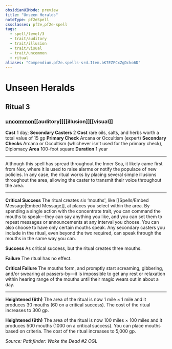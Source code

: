 ```yaml
---
obsidianUIMode: preview
title: "Unseen Heralds"
noteType: pf2eSpell
cssclasses: pf2e,pf2e-spell
tags:
  - spell/level/3
  - trait/auditory
  - trait/illusion
  - trait/visual
  - trait/uncommon
  - ritual
aliases: "Compendium.pf2e.spells-srd.Item.bK7EZFCxZgDcko6D" 
---
```

# Unseen Heralds   
## Ritual 3
### [uncommon](uncommon "Uncommon Rarity Trait")[[auditory]][[illusion]][[visual]]

**Cast** 1 day; **Secondary Casters** 2
**Cost** rare oils, salts, and herbs worth a total value of 15 gp
**Primary Check** Arcana or Occultism (expert)
**Secondary Checks** Arcana or Occultism (whichever isn&#x27;t used for the primary check), Diplomacy
**Area** 100-foot square
**Duration** 1 year
* * * 
Although this spell has spread throughout the Inner Sea, it likely came first from Nex, where it is used to raise alarms or notify the populace of new policies. In any case, the ritual works by placing several simple illusions throughout the area, allowing the caster to transmit their voice throughout the area.

* * *

**Critical Success** The ritual creates six ‘mouths', like [[Spells/Embed Message|Embed Message]], at places you select within the area. By spending a single action with the concentrate trait, you can command the mouths to speak—they can say anything you like, and you can set them to repeat messages or announcements at any interval you choose. You can also choose to have only certain mouths speak. Any secondary casters you include in the ritual, even beyond the two required, can speak through the mouths in the same way you can.

**Success** As critical success, but the ritual creates three mouths.

**Failure** The ritual has no effect.

**Critical Failure** The mouths form, and promptly start screaming, gibbering, and/or swearing at passers-by—it is impossible to get any rest or relaxation within hearing range of the mouths until their magic wears out in about a day.

* * *

**Heightened (6th)** The area of the ritual is now 1 mile × 1 mile and it produces 30 mouths (60 on a critical success). The cost of the ritual increases to 300 gp.

**Heightened (9th)** The area of the ritual is now 100 miles × 100 miles and it produces 500 mouths (1000 on a critical success). You can place mouths based on criteria. The cost of the ritual increases to 5,000 gp.

*Source: Pathfinder: Wake the Dead #2*
*OGL*